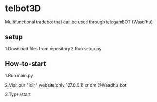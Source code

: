 # telbot3D
Multifunctional tradebot that can be used through telegamBOT (Waad'hu)
## setup
1.Download files from repository
2.Run setup.py
## How-to-start
1.Run main.py

2.Visit our "join" website(only 127.0.0.1) or dm @Waadhu_bot

3.Type /start

